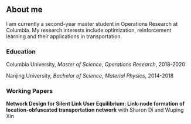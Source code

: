 ## About me

I am currently a second-year master student in Operations Research at Columbia. My research interests include optimization, reinforcement learning and their applications in transportation.

### Education

Columbia University, _Master of Science_, _Operations Research_, 2018-2020

Nanjing University, _Bachelor of Science_, _Material Physics_, 2014-2018

### Working Papers

**Network Design for Silent Link User Equilibrium: Link-node formation of
location-obfuscated transportation network** with Sharon Di and Wuping Xin


